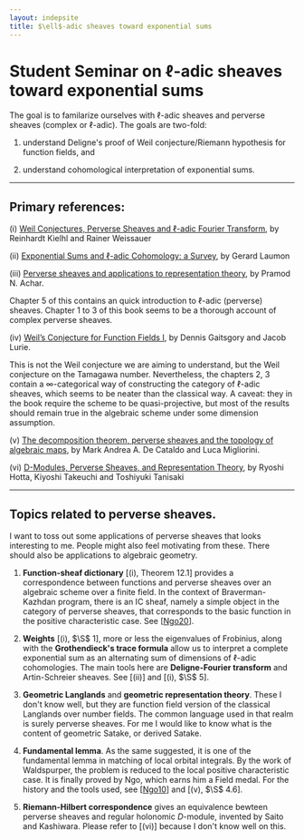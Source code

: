 ```yaml
---
layout: indepsite
title: $\ell$-adic sheaves toward exponential sums
---
```


# Student Seminar on $\ell$-adic sheaves toward exponential sums


The goal is to familarize ourselves with $\ell$-adic sheaves and perverse sheaves (complex or $\ell$-adic). The goals are two-fold: 

1. understand Deligne's proof of Weil conjecture/Riemann hypothesis for function fields, and

2. understand cohomological interpretation of exponential sums.

---
## Primary references:

(i)   [Weil Conjectures, Perverse Sheaves and $\ell$-adic Fourier Transform](https://link.springer.com/book/10.1007/978-3-662-04576-3), by Reinhardt Kielhl and Rainer Weissauer

(ii)  [Exponential Sums and $\ell$-adic Cohomology: a Survey](https://link.springer.com/article/10.1007/s11856-000-1278-6), by Gerard Laumon

(iii) [Perverse sheaves and applications to representation theory](https://bookstore.ams.org/surv-258/), by Pramod N. Achar.

Chapter 5 of this contains an quick introduction to $\ell$-adic (perverse) sheaves. Chapter 1 to 3 of this book seems to be a thorough account of complex perverse sheaves.

(iv)  [Weil’s Conjecture for Function Fields I](https://people.math.harvard.edu/~lurie/papers/tamagawa-abridged.pdf), by Dennis Gaitsgory and Jacob Lurie.

This is not the Weil conjecture we are aiming to understand, but the Weil conjecture on the Tamagawa number. Nevertheless, the chapters 2, 3 contain a $\infty$-categorical way of constructing the category of $\ell$-adic sheaves, which seems to be neater than the classical way. A caveat: they in the book require the scheme to be quasi-projective, but most of the results should remain true in the algebraic scheme under some dimension assumption.

(v) [The decomposition theorem, perverse sheaves and the topology of algebraic maps](https://www.ams.org/journals/bull/2009-46-04/S0273-0979-09-01260-9/S0273-0979-09-01260-9.pdf), by Mark Andrea A. De Cataldo and Luca Migliorini.

(vi) [D-Modules, Perverse Sheaves, and Representation Theory](https://link.springer.com/book/10.1007/978-0-8176-4523-6), by Ryoshi Hotta, Kiyoshi Takeuchi and Toshiyuki Tanisaki

---
## Topics related to perverse sheaves.

I want to toss out some applications of perverse sheaves that looks interesting to me. People might also feel motivating from these. There should also be applications to algebraic geometry.

1. **Function-sheaf dictionary** [(i), Theorem 12.1] provides a correspondence between functions and perverse sheaves over an algebraic scheme over a finite field. In the context of Braverman-Kazhdan program, there is an IC sheaf, namely a simple object in the category of perverse sheaves, that corresponds to the basic function in the positive characteristic case. See [[Ngo20](https://www.math.uchicago.edu/~ngo/takagi.pdf)].

2. **Weights** [(i), $\S$ 1], more or less the eigenvalues of Frobinius, along with the **Grothendieck's trace formula** allow us to interpret a complete exponential sum as an alternating sum of dimensions of $\ell$-adic cohomologies. The main tools here are **Deligne-Fourier transform** and Artin-Schreier sheaves. See [(ii)] and [(i), $\S$ 5].
 
3. **Geometric Langlands** and **geometric representation theory**. These I don't know well, but they are function field version of the classical Langlands over number fields. The common language used in that realm is surely perverse sheaves. For me I would like to know what is the content of geometric Satake, or derived Satake.

4. **Fundamental lemma**. As the same suggested, it is one of the fundamental lemma in matching of local orbital integrals. By the work of Waldspurper, the problem is reduced to the local positive characteristic case. It is finally proved by Ngo, which earns him a Field medal. For the history and the tools used, see [[Ngo10](https://www.math.uchicago.edu/~ngo/ICM.pdf)] and [(v), $\S$ 4.6].

5. **Riemann-Hilbert correspondence** gives an equivalence bewteen perverse sheaves and regular holonomic $D$-module, invented by Saito and Kashiwara. Please refer to [(vi)] because I don't know well on this.

